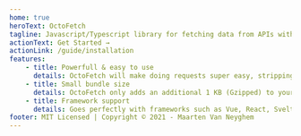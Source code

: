 ```yaml
---
home: true
heroText: OctoFetch
tagline: Javascript/Typescript library for fetching data from APIs with zero dependencies.
actionText: Get Started →
actionLink: /guide/installation
features:
    - title: Powerfull & easy to use
      details: OctoFetch will make doing requests super easy, stripping down on boilerplate code.
    - title: Small bundle size
      details: OctoFetch only adds an additional 1 KB (Gzipped) to your bundle size.
    - title: Framework support
      details: Goes perfectly with frameworks such as Vue, React, Svelte & more!
footer: MIT Licensed | Copyright © 2021 - Maarten Van Neyghem
---
```

